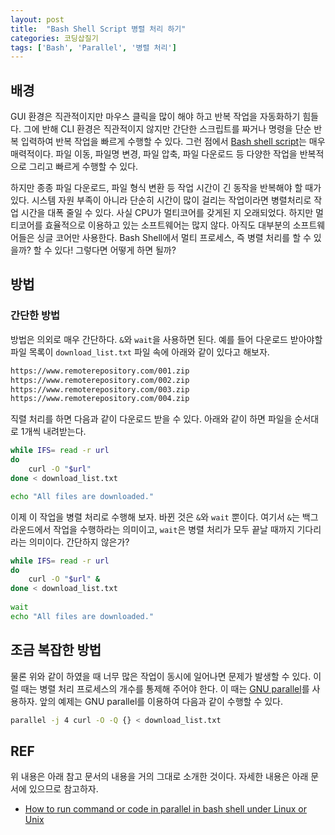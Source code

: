 ```yaml
---
layout: post
title:  "Bash Shell Script 병렬 처리 하기"
categories: 코딩삽질기
tags: ['Bash', 'Parallel', '병렬 처리']
---
```


## 배경

GUI 환경은 직관적이지만 마우스 클릭을 많이 해야 하고 반복 작업을 자동화하기 힘들다. 그에 반해 CLI 환경은 직관적이지 않지만 간단한 스크립트를 짜거나 명령을 단순 반복 입력하여 반복 작업을 빠르게 수행할 수 있다. 그런 점에서 [Bash shell script](https://www.freecodecamp.org/news/bash-scripting-tutorial-linux-shell-script-and-command-line-for-beginners/)는 매우 매력적이다. 파일 이동, 파일명 변경, 파일 압축, 파일 다운로드 등 다양한 작업을 반복적으로 그리고 빠르게 수행할 수 있다.

하지만 종종 파일 다운로드, 파일 형식 변환 등 작업 시간이 긴 동작을 반복해야 할 때가 있다. 시스템 자원 부족이 아니라 단순히 시간이 많이 걸리는 작업이라면 병렬처리로 작업 시간을 대폭 줄일 수 있다. 사실 CPU가 멀티코어를 갖게된 지 오래되었다. 하지만 멀티코어를 효율적으로 이용하고 있는 소프트웨어는 많지 않다. 아직도 대부분의 소프트웨어들은 싱글 코어만 사용한다. Bash Shell에서 멀티 프로세스, 즉 병렬 처리를 할 수 있을까? 할 수 있다! 그렇다면 어떻게 하면 될까?

## 방법

### 간단한 방법

방법은 의외로 매우 간단하다. `&`와 `wait`을 사용하면 된다. 예를 들어 다운로드 받아야할 파일 목록이 `download_list.txt` 파일 속에 아래와 같이 있다고 해보자. 

```bash
https://www.remoterepository.com/001.zip
https://www.remoterepository.com/002.zip
https://www.remoterepository.com/003.zip
https://www.remoterepository.com/004.zip
```

직렬 처리를 하면 다음과 같이 다운로드 받을 수 있다. 아래와 같이 하면 파일을 순서대로 1개씩 내려받는다.

```bash
while IFS= read -r url
do
    curl -O "$url"
done < download_list.txt

echo "All files are downloaded."
```

이제 이 작업을 병렬 처리로 수행해 보자. 바뀐 것은 `&`와 `wait` 뿐이다. 여기서 `&`는 백그라운드에서 작업을 수행하라는 의미이고, `wait`은 병렬 처리가 모두 끝날 때까지 기다리라는 의미이다. 간단하지 않은가?

```bash
while IFS= read -r url
do
    curl -O "$url" &
done < download_list.txt
 
wait
echo "All files are downloaded."
```

## 조금 복잡한 방법

물론 위와 같이 하였을 때 너무 많은 작업이 동시에 일어나면 문제가 발생할 수 있다. 이럴 때는 병렬 처리 프로세스의 개수를 통제해 주어야 한다. 이 때는 [GNU parallel](https://www.gnu.org/software/parallel/)를 사용하자. 앞의 예제는 GNU parallel를 이용하여 다음과 같이 수행할 수 있다. 

```bash
parallel -j 4 curl -O -Q {} < download_list.txt
```


## REF

위 내용은 아래 참고 문서의 내용을 거의 그대로 소개한 것이다. 자세한 내용은 아래 문서에 있으므로 참고하자. 

* [How to run command or code in parallel in bash shell under Linux or Unix](https://www.cyberciti.biz/faq/how-to-run-command-or-code-in-parallel-in-bash-shell-under-linux-or-unix/)
